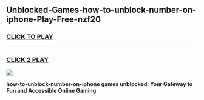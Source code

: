 
## Unblocked-Games-how-to-unblock-number-on-iphone-Play-Free-nzf20
<h3>
<a href="https://premium76.site?title=how-to-unblock-number-on-iphone&ref=10A">CLICK TO PLAY</a></h3>
<hr>

<h3>
<a href="https://premium76.site?title=how-to-unblock-number-on-iphone&ref=10A">CLICK 2 PLAY</a>
  
</h3>

<a href="https://premium76.site?title=how-to-unblock-number-on-iphone&ref=10A"><img src="https://clearcache.store/games.png"></a>


**how-to-unblock-number-on-iphone games unblocked: Your Gateway to Fun and Accessible Online Gaming**

